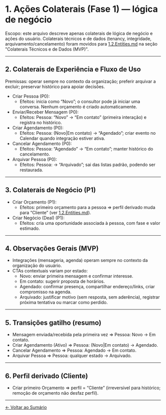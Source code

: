# 1. Ações Colaterais (Fase 1) — lógica de negócio

Escopo: este arquivo descreve apenas colaterais de lógica de negócio e ações do usuário. Colaterais técnicos e de dados (tenancy, integridade, arquivamento/cancelamento) foram movidos para [1.2.Entities.md](1.2.Entities.md) na seção "Colaterais Técnicos e de Dados (MVP)".

---

## 2. Colaterais de Experiência e Fluxo de Uso
Premissas: operar sempre no contexto da organização; preferir arquivar a excluir; preservar histórico para apoiar decisões.

- Criar Pessoa (P0):
	- Efeitos: inicia como “Novo”; o consultor pode já iniciar uma conversa. Nenhum orçamento é criado automaticamente.
- Enviar/Receber Mensagem (P0):
	- Efeitos: Pessoa: “Novo” → “Em contato” (primeira interação) e registra no histórico.
- Criar Agendamento (P0):
	- Efeitos: Pessoa: (Novo|Em contato) → “Agendado”; criar evento no Calendar quando integração estiver ativa.
- Cancelar Agendamento (P0):
	- Efeitos: Pessoa: “Agendado” → “Em contato”; manter histórico do cancelamento.
- Arquivar Pessoa (P0):
	- Efeitos: Pessoa: → “Arquivado”; sai das listas padrão, podendo ser restaurada.

---

## 3. Colaterais de Negócio (P1)
- Criar Orçamento (P1):
	- Efeitos: primeiro orçamento para a pessoa ⇒ perfil derivado muda para “Cliente” (ver [1.2.Entities.md](1.2.Entities.md)).
- Criar Negócio (Deal) (P1):
	- Efeitos: cria uma oportunidade associada à pessoa, com fase e valor estimado.

---

## 4. Observações Gerais (MVP)
- Integrações (mensageria, agenda) operam sempre no contexto da organização do usuário.
- CTAs contextuais variam por estado:
	- Novo: enviar primeira mensagem e confirmar interesse.
	- Em contato: sugerir proposta de horários.
	- Agendado: confirmar presença, compartilhar endereço/links, criar compromisso na agenda.
	- Arquivado: justificar motivo (sem resposta, sem aderência), registrar próxima tentativa ou marcar como perdido.

---

## 5. Transições gatilho (resumo)
- Mensagem enviada/recebida pela primeira vez ⇒ Pessoa: Novo → Em contato.
- Criar Agendamento (Ativo) ⇒ Pessoa: (Novo|Em contato) → Agendado.
- Cancelar Agendamento ⇒ Pessoa: Agendado → Em contato.
- Arquivar Pessoa ⇒ Pessoa: qualquer estado → Arquivado.

---

## 6. Perfil derivado (Cliente)
- Criar primeiro Orçamento ⇒ perfil = “Cliente” (irreversível para histórico; remoção de orçamento não desfaz perfil).

---

[← Voltar ao Sumário](0.0.SUMMARY.md)